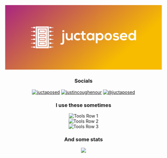 <div id="header" align="center">
  <img src="https://github.com/juctaposed/juctaposed/blob/main/cover.png" width="600"/>

### Socials

<div id ="badges" align="center">
<a href="https://twitter.com/juctaposed" target="blank"><img align="center" src="https://raw.githubusercontent.com/rahuldkjain/github-profile-readme-generator/master/src/images/icons/Social/twitter.svg" alt="juctaposed" height="30" width="40" /></a>
<a href="https://linkedin.com/in/justincoughenour" target="blank"><img align="center" src="https://raw.githubusercontent.com/rahuldkjain/github-profile-readme-generator/master/src/images/icons/Social/linked-in-alt.svg" alt="justincoughenour" height="30" width="40" /></a>
<a href="https://hashnode.com/@juctaposed" target="blank"><img align="center" src="https://raw.githubusercontent.com/rahuldkjain/github-profile-readme-generator/master/src/images/icons/Social/hashnode.svg" alt="@juctaposed" height="30" width="40" /></a>
  
 </div>
  
### I use these sometimes
  <div id="tools" align="center">
    <img src="https://skills.thijs.gg/icons?i=js,ts,nodejs,express,git,bash,powershell" alt="Tools Row 1"/>
  </div>
  <div id="tools" align="center">
    <img src="https://skills.thijs.gg/icons?i=azure,react,py,cpp,linux,docker,kubernetes" alt="Tools Row 2"/>
  </div>
  <div id="tools" align="center">
    <img src="https://skills.thijs.gg/icons?i=bootstrap,tailwind,css,mongodb,githubactions,postman,postgres" alt="Tools Row 3"/>
  </div>


### And some stats
  <div id ="streaks" align="center">
    <img src="http://github-readme-streak-stats.herokuapp.com?user=juctaposed&theme=highcontrast](https://git.io/streak-stats)">
  </div>
    
